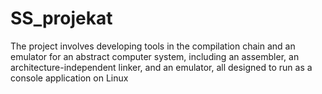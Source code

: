 # SS_projekat

The project involves developing tools in the compilation chain and an emulator for an abstract computer system, including an assembler, an architecture-independent
linker, and an emulator, all designed to run as a console application on Linux
